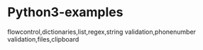 # Python3-examples
 flowcontrol,dictionaries,list,regex,string validation,phonenumber validation,files,clipboard
